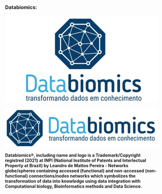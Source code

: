 
### Databiomics:
![Image](databiomics2.jpg) 





![Image](databiomics3.jpg) 


**Databiomics®, including name and logo is a Trademark/Copyright registred (2021) at INPI (National Institute of Patents and Interlectual Property at Brazil) by Leandro de Mattos Pereira - Networks globe/spheres containing accessed (functional) and non-accessed (non-functional) connections/nodes networks which symbolizes the transformation of data into knowledge using data integration with Computational biology, Bioinformatics methods and Data Science.**
